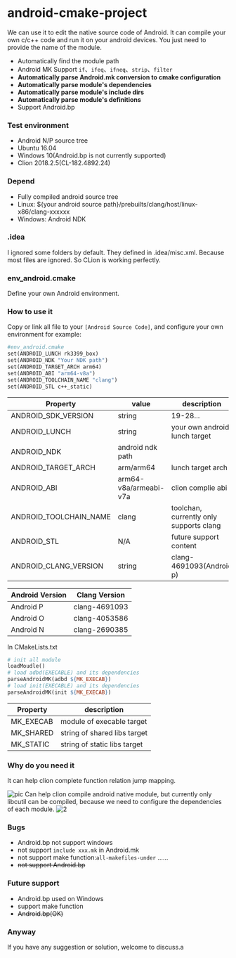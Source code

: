 # android-cmake-project
We can use it to edit the native source code of Android. 
It can compile your own c/c++ code and run it on your android devices.
You just need to provide the name of the module. 

- Automatically find the module path
- Android MK Support `if`、`ifeq`、`ifneq`、`strip`、`filter`
- **Automatically parse Android.mk conversion to cmake configuration**
- **Automatically parse module's dependencies**
- **Automatically parse module's include dirs**
- **Automatically parse module's definitions**
- Support Android.bp

### Test environment
- Android N/P source tree
- Ubuntu 16.04
- Windows 10(Android.bp is not currently supported)
- Clion 2018.2.5(CL-182.4892.24)

### Depend
- Fully compiled android source tree
- Linux: ${your android source path}/prebuilts/clang/host/linux-x86/clang-xxxxxx
- Windows: Android NDK

### .idea
I ignored some folders by default. They defined in .idea/misc.xml.
Because most files are ignored. So CLion is working perfectly.

### env_android.cmake
Define your own Android environment.

### How to use it
Copy or link all file  to your `[Android Source Code]`,  and configure your own environment
for example:
```makefile
#env_android.cmake
set(ANDROID_LUNCH rk3399_box)
set(ANDROID_NDK "Your NDK path")
set(ANDROID_TARGET_ARCH arm64)
set(ANDROID_ABI "arm64-v8a")
set(ANDROID_TOOLCHAIN_NAME "clang")
set(ANDROID_STL c++_static)
```

|        Property         |   value   | description |
| ----------------------- | --------- | ----------- |
|  ANDROID_SDK_VERSION    | string |19-28...    |
|  ANDROID_LUNCH          | string |your own android lunch target    |
|  ANDROID_NDK            | android ndk path    |
|  ANDROID_TARGET_ARCH    | arm/arm64 |lunch target arch    |
|  ANDROID_ABI            | arm64-v8a/armeabi-v7a | clion complie abi |
|  ANDROID_TOOLCHAIN_NAME | clang | toolchan, currently only supports clang |
|  ANDROID_STL            | N/A | future support content |
|  ANDROID_CLANG_VERSION  | string | clang-4691093(Android p) |


| Android Version  | Clang Version |
| ---------------- | ------------- |
| Android P | clang-4691093 |
| Android O | clang-4053586 |
| Android N | clang-2690385 |


In CMakeLists.txt
```Makefile
# init all module
loadMoudle()
# load adbd(EXECABLE) and its dependencies
parseAndroidMK(adbd ${MK_EXECAB})
# load init(EXECABLE) and its dependencies
parseAndroidMK(init ${MK_EXECAB})
```
|    Property     | description |
| --------------- | ----------- |
|    MK_EXECAB    |   module of execable target    |
|    MK_SHARED    |   string of shared libs target |
|    MK_STATIC    |   string of static libs target |

### Why do you need it

It can help clion complete function relation jump mapping.

![pic](https://www.lili.kim/2018/11/24/android/Use%20CLion%20import%20Android%20code/test.png)
Can help clion compile android native module, but currently only libcutil can be compiled, because we need to configure the dependencies of each module.
![2](https://www.lili.kim/2018/11/24/android/Use%20CLion%20import%20Android%20code/test2.png)

### Bugs
- Android.bp not support windows
- not support `include xxx.mk` in Android.mk
- not support make function:`all-makefiles-under` ......
- ~~not support Android.bp~~

### Future support
- Android.bp used on Windows
- support make function
- ~~Android.bp(OK)~~

### Anyway
If you have any suggestion or solution, welcome to discuss.a